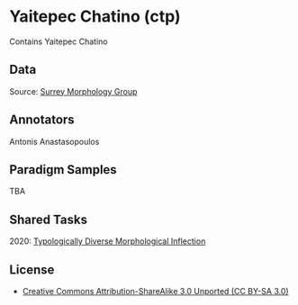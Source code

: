 # Yaitepec Chatino (ctp)

Contains Yaitepec Chatino

## Data

Source:
[Surrey Morphology Group](https://oto-manguean.surrey.ac.uk/Search/CTP)

## Annotators
Antonis Anastasopoulos

## Paradigm Samples
TBA

## Shared Tasks

2020: [Typologically Diverse Morphological Inflection](https://www.aclweb.org/anthology/2020.sigmorphon-1.1/)

## License
- [Creative Commons Attribution-ShareAlike 3.0 Unported (CC BY-SA 3.0)](https://creativecommons.org/licenses/by-sa/3.0/)

